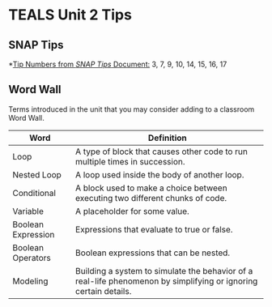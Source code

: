 # TEALS Unit 2 Tips

## SNAP Tips
*[Tip Numbers from *SNAP Tips* Document:](https://github.com/TEALSK12/introduction-to-computer-science/blob/master/Snap%20Tips.docx?raw=true) 3, 7, 9, 10, 14, 15, 16, 17

## Word Wall
Terms introduced in the unit that you may consider adding to a classroom Word Wall.

| Word     | Definition                                 |
| ------------- | --------------------------------------------- |
| Loop     |  A type of block that causes other code to run multiple times in succession.|
| Nested Loop     | A loop used inside the body of another loop. |
| Conditional     | A block used to make a choice between executing two different chunks of code.|
| Variable     | A placeholder for some value. |
| Boolean Expression     | Expressions that evaluate to true or false. |
| Boolean Operators     | Boolean expressions that can be nested. |
| Modeling     |Building a system to simulate the behavior of a real-life phenomenon by simplifying or ignoring certain details. |
